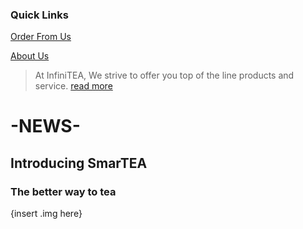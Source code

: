 ### Quick Links

[Order From Us](google.com)

[About Us](google.com)







> At InfiniTEA, We strive to offer you top of the line products and service.
[read more](google.com)

# -NEWS-
## Introducing SmarTEA 
### The better way to tea
{insert .img here}
